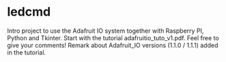 # ledcmd
Intro project to use the Adafruit IO system together with Raspberry PI, Python and Tkinter. Start with the tutorial adafruitio_tuto_v1.pdf. Feel free to give your comments!
Remark about Adafruit_IO versions (1.1.0 / 1.1.1) added in the tutorial.

